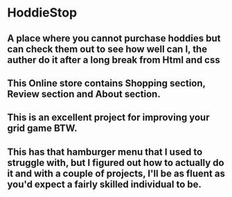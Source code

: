 # HoddieStop
## A place where you cannot purchase hoddies but can check them out to see how well can I, the auther do it after a long break from Html and css
## This Online store contains Shopping section, Review section and About section.
## This is an excellent project for improving your grid game BTW.
## This has that hamburger menu that I used to struggle with, but I figured out how to actually do it and with a couple of projects, I'll be as fluent as you'd expect a fairly skilled individual to be.
